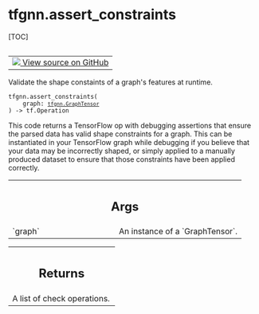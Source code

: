 # tfgnn.assert_constraints

[TOC]

<!-- Insert buttons and diff -->

<table class="tfo-notebook-buttons tfo-api nocontent" align="left">
<td>
  <a target="_blank" href="https://github.com/tensorflow/gnn/tree/master/tensorflow_gnn/graph/schema_validation.py#L249-L267">
    <img src="https://www.tensorflow.org/images/GitHub-Mark-32px.png" />
    View source on GitHub
  </a>
</td>
</table>



Validate the shape constaints of a graph's features at runtime.

<pre class="devsite-click-to-copy prettyprint lang-py tfo-signature-link">
<code>tfgnn.assert_constraints(
    graph: <a href="../tfgnn/GraphTensor.md"><code>tfgnn.GraphTensor</code></a>
) -> tf.Operation
</code></pre>



<!-- Placeholder for "Used in" -->

This code returns a TensorFlow op with debugging assertions that ensure the
parsed data has valid shape constraints for a graph. This can be instantiated
in your TensorFlow graph while debugging if you believe that your data may be
incorrectly shaped, or simply applied to a manually produced dataset to ensure
that those constraints have been applied correctly.

<!-- Tabular view -->
 <table class="responsive fixed orange">
<colgroup><col width="214px"><col></colgroup>
<tr><th colspan="2"><h2 class="add-link">Args</h2></th></tr>

<tr>
<td>
`graph`
</td>
<td>
An instance of a `GraphTensor`.
</td>
</tr>
</table>



<!-- Tabular view -->
 <table class="responsive fixed orange">
<colgroup><col width="214px"><col></colgroup>
<tr><th colspan="2"><h2 class="add-link">Returns</h2></th></tr>
<tr class="alt">
<td colspan="2">
A list of check operations.
</td>
</tr>

</table>


